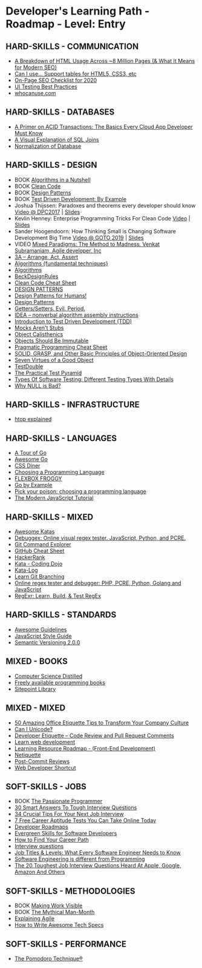 # Developer's Learning Path - Roadmap - Level: Entry

## HARD-SKILLS - COMMUNICATION
 - [A Breakdown of HTML Usage Across ~8 Million Pages (& What It Means for Modern SEO)](https://moz.com/blog/a-breakdown-of-html-usage-across-8-million-pages)
 - [Can I use... Support tables for HTML5, CSS3, etc](https://caniuse.com/)
 - [On-Page SEO Checklist for 2020](https://www.gotchseo.com/on-page-seo/)
 - [UI Testing Best Practices](https://github.com/NoriSte/ui-testing-best-practices)
 - [whocanuse.com](https://whocanuse.com/)

## HARD-SKILLS - DATABASES
 - [A Primer on ACID Transactions: The Basics Every Cloud App Developer Must Know](https://blog.yugabyte.com/a-primer-on-acid-transactions/)
 - [A Visual Explanation of SQL Joins](https://blog.codinghorror.com/a-visual-explanation-of-sql-joins/)
 - [Normalization of Database](https://www.studytonight.com/dbms/database-normalization.php)

## HARD-SKILLS - DESIGN
 - BOOK [Algorithms in a Nutshell](https://www.amazon.com/Algorithms-Nutshell-Desktop-Quick-Reference/dp/1491948922)
 - BOOK [Clean Code](https://www.amazon.com/Clean-Code-Handbook-Software-Craftsmanship/dp/0132350882)
 - BOOK [Design Patterns](https://www.amazon.com/Design-Patterns-Elements-Reusable-Object-Oriented/dp/0201633612)
 - BOOK [Test Driven Development: By Example](https://www.amazon.com/Test-Driven-Development-By-Example/dp/0321146530)
 - Joshua Thijssen: Paradoxes and theorems every developer should know [Video @ DPC2017](https://www.youtube.com/watch?v=JBUIIQnVfBQ) | [Slides](https://speakerdeck.com/jaytaph/paradoxes-and-theorems-every-developer-should-know-3)
 - Kevlin Henney: Enterprise Programming Tricks For Clean Code [Video](https://www.youtube.com/watch?v=dC9vdQkU-xI) | [Slides](https://www.slideshare.net/Kevlin/clean-coders-hate-what-happens-to-your-code-when-you-use-these-enterprise-programming-tricks-77305014)
 - Sander Hoogendoorn: How Thinking Small is Changing Software Development Big Time [Video @ GOTO 2019](https://www.youtube.com/watch?v=YCQMiFF9QXM) | [Slides](https://www.slideshare.net/aahoogendoorn/its-a-small-world-after-all-how-thinking-small-changes-software-big-time)
 - VIDEO [Mixed Paradigms: The Method to Madness. Venkat Subramaniam, Agile developer, Inc](https://www.youtube.com/watch?v=QYBRifsWHD0)
 - [3A – Arrange, Act, Assert](https://xp123.com/articles/3a-arrange-act-assert/)
 - [Algorithms {fundamental techniques}](https://en.wikibooks.org/wiki/Algorithms)
 - [Algorithms](https://www.geeksforgeeks.org/fundamentals-of-algorithms/)
 - [BeckDesignRules](https://martinfowler.com/bliki/BeckDesignRules.html)
 - [Clean Code Cheat Sheet](https://www.bbv.ch/images/bbv/pdf/downloads/V2_Clean_Code_V3.pdf)
 - [DESIGN PATTERNS](https://refactoring.guru/design-patterns)
 - [Design Patterns for Humans!](https://github.com/kamranahmedse/design-patterns-for-humans)
 - [Design Patterns](https://sourcemaking.com/design_patterns)
 - [Getters/Setters. Evil. Period.](https://www.yegor256.com/2014/09/16/getters-and-setters-are-evil.html)
 - [IDEA – nonverbal algorithm assembly instructions](https://idea-instructions.com/)
 - [Introduction to Test Driven Development (TDD)](http://agiledata.org/essays/tdd.html)
 - [Mocks Aren't Stubs](https://martinfowler.com/articles/mocksArentStubs.html)
 - [Object Calisthenics](https://williamdurand.fr/2013/06/03/object-calisthenics/)
 - [Objects Should Be Immutable](https://www.yegor256.com/2014/06/09/objects-should-be-immutable.html)
 - [Pragmatic Programming Cheat Sheet](https://cheatography.com/marconlsantos/cheat-sheets/pragmatic-programming/)
 - [SOLID, GRASP, and Other Basic Principles of Object-Oriented Design](https://dzone.com/articles/solid-grasp-and-other-basic-principles-of-object-o)
 - [Seven Virtues of a Good Object](https://www.yegor256.com/2014/11/20/seven-virtues-of-good-object.html)
 - [TestDouble](https://martinfowler.com/bliki/TestDouble.html)
 - [The Practical Test Pyramid](https://martinfowler.com/articles/practical-test-pyramid.html)
 - [Types Of Software Testing: Different Testing Types With Details](https://www.softwaretestinghelp.com/types-of-software-testing/)
 - [Why NULL is Bad?](https://www.yegor256.com/2014/05/13/why-null-is-bad.html)

## HARD-SKILLS - INFRASTRUCTURE
 - [htop explained](https://peteris.rocks/blog/htop/)

## HARD-SKILLS - LANGUAGES
 - [A Tour of Go](https://tour.golang.org/)
 - [Awesome Go](https://github.com/avelino/awesome-go)
 - [CSS Diner](https://flukeout.github.io/)
 - [Choosing a Programming Language](https://docs.microsoft.com/en-us/previous-versions/cc168615(v=msdn.10))
 - [FLEXBOX FROGGY](https://flexboxfroggy.com/)
 - [Go by Example](https://gobyexample.com/)
 - [Pick your poison: choosing a programming language](http://www.readme.lk/busting-bubbles-ten-popular-programming-languages/)
 - [The Modern JavaScript Tutorial](https://javascript.info/)

## HARD-SKILLS - MIXED
 - [Awesome Katas](https://github.com/gamontal/awesome-katas)
 - [Debuggex: Online visual regex tester. JavaScript, Python, and PCRE.](https://www.debuggex.com/)
 - [Git Command Explorer](https://gitexplorer.com/)
 - [GitHub Cheat Sheet](https://github.com/tiimgreen/github-cheat-sheet)
 - [HackerRank](https://www.hackerrank.com/)
 - [Kata - Coding Dojo](http://codingdojo.org/kata/)
 - [Kata-Log](https://kata-log.rocks/)
 - [Learn Git Branching](https://learngitbranching.js.org/)
 - [Online regex tester and debugger: PHP, PCRE, Python, Golang and JavaScript](https://regex101.com/)
 - [RegExr: Learn, Build, & Test RegEx](https://regexr.com/)

## HARD-SKILLS - STANDARDS
 - [Awesome Guidelines](https://github.com/Kristories/awesome-guidelines)
 - [JavaScript Style Guide](https://github.com/airbnb/javascript)
 - [Semantic Versioning 2.0.0](https://semver.org/)

## MIXED - BOOKS
 - [Computer Science Distilled](https://sourcemaking.com/computer-science-distilled)
 - [Freely available programming books](https://github.com/EbookFoundation/free-programming-books)
 - [Sitepoint Library](https://www.sitepoint.com/premium/library/)

## MIXED - MIXED
 - [50 Amazing Office Etiquette Tips to Transform Your Company Culture](https://smallbiztrends.com/2017/06/office-etiquette.html)
 - [Can I Unicode‽](https://mathiasbynens.github.io/caniunicode/)
 - [Developer Etiquette – Code Review and Pull Request Comments](https://erikzaadi.com/2019/09/29/pull-request-etiquette-a-set-of-simple-rules-for-your-code-review/)
 - [Learn web development](https://developer.mozilla.org/en-US/docs/Learn)
 - [Learning Resource Roadmap - (Front-End Development)](https://github.com/devcenter-square/Learning-Resource-Path-Front-End)
 - [Netiquette](https://www.fau.edu/oit/student/netiquette.php)
 - [Post-Commit Reviews](https://copyconstruct.medium.com/post-commit-reviews-b4cc2163ac7a)
 - [Web Developer Shortcut](https://github.com/rkukuh/web-developer-shortcut)

## SOFT-SKILLS - JOBS
 - BOOK [The Passionate Programmer](https://www.amazon.com/Passionate-Programmer-Remarkable-Development-Pragmatic-ebook/dp/B00AYQNR5U)
 - [30 Smart Answers To Tough Interview Questions](https://www.businessinsider.com/30-smart-answers-to-tough-interview-questions-2013-8)
 - [34 Crucial Tips For Your Next Job Interview](https://www.lifehack.org/articles/work/34-crucial-tips-for-your-next-job-interview.html)
 - [7 Free Career Aptitude Tests You Can Take Online Today](https://blog.hubspot.com/marketing/career-aptitude-tests)
 - [Developer Roadmaps](https://roadmap.sh/)
 - [Evergreen Skills for Software Developers](https://github.com/romenrg/evergreen-skills-developers)
 - [How to Find Your Career Path](https://lifehacker.com/top-10-ways-to-find-your-career-path-1628537579)
 - [Interview questions](https://github.com/odino/interviews)
 - [Job Titles & Levels: What Every Software Engineer Needs to Know](https://www.holloway.com/s/trh-job-titles-levels-fundamentals-for-software-engineering)
 - [Software Engineering is different from Programming](https://medium.com/edge-coders/software-engineering-is-different-from-programming-b108c135af26)
 - [The 20 Toughest Job Interview Questions Heard At Apple, Google, Amazon And Others](https://www.businessinsider.com/toughest-job-interview-questions-2013-7)

## SOFT-SKILLS - METHODOLOGIES
 - BOOK [Making Work Visible](https://www.amazon.com/Making-Work-Visible-Exposing-Optimize/dp/1942788150)
 - BOOK [The Mythical Man-Month](https://www.amazon.com/Mythical-Man-Month-Essays-Software-Engineering/dp/0201835959) 
 - [Explaining Agile](https://www.forbes.com/sites/stevedenning/2016/09/08/explaining-agile/)
 - [How to Write Awesome Tech Specs](https://eng.lyft.com/awesome-tech-specs-86eea8e45bb9)

## SOFT-SKILLS - PERFORMANCE
 - [The Pomodoro Technique®](https://francescocirillo.com/pages/pomodoro-technique)
